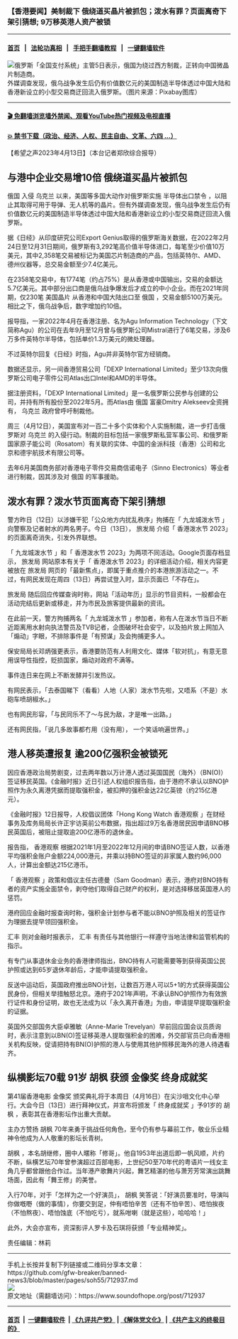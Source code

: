 ### 【香港要闻】美制裁下 俄绕道买晶片被抓包；泼水有罪？页面离奇下架引猜想; 9万移英港人资产被锁
------------------------

#### [首页](https://github.com/gfw-breaker/banned-news3/blob/master/README.md) &nbsp;&nbsp;|&nbsp;&nbsp; [法轮功真相](https://github.com/begood0513/basic/blob/master/README.md)  &nbsp;&nbsp;|&nbsp;&nbsp; [手把手翻墙教程](https://github.com/gfw-breaker/guides/wiki)  &nbsp;&nbsp;|&nbsp;&nbsp; [一键翻墙软件](https://github.com/gfw-breaker/nogfw/blob/master/README.md)  



<div><img alt="俄罗斯「全国支付系统」主管5日表示，俄国为绕过西方制裁，正转向中国微晶片制造商。" src="https://img.soundofhope.org/2022-04/1649230439325.jpg"/>
<br/><figcaption class="caption">
 外媒调查发现，俄乌战争发生后仍有价值数亿元的美国制造半导体透过中国大陆和香港新设立的小型交易商迂回流入俄罗斯。（图片来源：Pixabay图库）
</figcaption></div><hr/>

#### [ 🎬  免翻墙浏览墙外禁闻、观看YouTube热门视频及电视直播](https://github.com/gfw-breaker/HelloWorld)

#### [ 💥  禁书下载（政治、经济、人权、民主自由、文革、六四 ...）](https://github.com/gfw-breaker/books/blob/master/README.md)

<div><div class="Content__Wrapper sc-1bvya0-0 elmmKw article_body" data-checkusr="" itemprop="articleBody">
 <div id="post_place_1">
 </div>
 <p class="meta-top">
  <span class="meta">
   【希望之声2023年4月13日】（本台记者郑欣综合报导）
  </span>
 </p>
 <h2>
  <strong>
   与港中企业交易增10倍 俄绕道买晶片被抓包
  </strong>
 </h2>
 <p>
  <ok href="/term/3978">
   俄国
  </ok>
  入侵
  <ok href="/term/5128">
   乌克兰
  </ok>
  以来，美国等多国大动作对俄罗斯实施
  <ok href="/term/859844">
   半导体出口禁令
  </ok>
  ，以阻止其取得可用于导弹、无人机等的晶片。但有外媒调查发现，俄乌战争发生后仍有价值数亿元的美国制造半导体透过中国大陆和香港新设立的小型交易商迂回流入俄罗斯。
 </p>
 <p>
  据《日经》从印度研究公司Export Genius取得的俄罗斯海关数据，在2022年2月24日至12月31日期间，俄罗斯有3,292笔高价值半导体进口，每笔至少价值10万美元，其中2,358笔交易被标记为美国芯片制造商的产品，包括英特尔、AMD、德州仪器等，总交易金额至少7.4亿美元。
 </p>
 <p>
  在2358笔交易中，有1774笔（约占75%）是从香港或中国输出，交易的金额达5.7亿美元。其中部分出口商是俄乌战争爆发后才成立的中小企业。而在2021年同期，仅230笔
  <ok href="/term/794898">
   美国晶片
  </ok>
  从香港和中国大陆出口至
  <ok href="/term/3978">
   俄国
  </ok>
  ，交易金额5100万美元。相比之下，俄乌战争后，数字增加约10倍。
 </p>
 <p>
  报导指，一家2022年4月在香港注册、名为Agu Information Technology（下文简称Agu）的公司在去年9月至12月曾与俄罗斯公司Mistral进行了6笔交易，涉及6万多件英特尔半导体，包括单价1.3万美元的微处理器。
 </p>
 <p>
  不过英特尔回复《日经》时指，Agu并非英特尔官方经销商。
 </p>
 <p>
  数据还显示，另一间香港贸易公司「DEXP International Limited」至少13次向俄罗斯公司电子零件公司Atlas出口Intel和AMD的半导体。
 </p>
 <p>
  据注册资料，「DEXP International Limited」是一名俄罗斯公民参与创建的公司，并持有所有股份至2022年5月。而Atlas由
  <ok href="/term/3978">
   俄国
  </ok>
  富豪Dmitry Alekseev全资拥有，
  <ok href="/term/5128">
   乌克兰
  </ok>
  政府曾呼吁制裁他。
 </p>
 <p>
  周三（4月12日），美国宣布对一百二十多个实体和个人实施制裁，进一步打击俄罗斯对
  <ok href="/term/5128">
   乌克兰
  </ok>
  的入侵行动。制裁的目标包括一家俄罗斯私营军事公司、和俄罗斯国家原子能公司（Rosatom）有关联的实体、中国的金派科技（香港）公司和北京和德宇航技术有限公司等。
 </p>
 <p>
  去年6月美国商务部对香港电子零件交易商信诺电子（Sinno Electronics）等业者进行制裁，因其涉及对
  <ok href="/term/3978">
   俄国
  </ok>
  的军事援助。
 </p>
 <h2>
  <strong>
   泼水有罪？泼水节页面离奇下架引猜想
  </strong>
 </h2>
 <p>
  警方昨日（12日）以涉嫌干犯「公众地方内扰乱秩序」拘捕在「
  <ok href="/term/859847">
   九龙城泼水节
  </ok>
  」向警察及记者射水的两名男子。今日（13日），
  <ok href="/term/859850">
   旅发局
  </ok>
  介绍「
  <ok href="/term/859853">
   香港泼水节
  </ok>
  2023」的页面离奇消失，引发外界联想。
 </p>
 <p>
  「
  <ok href="/term/859847">
   九龙城泼水节
  </ok>
  」和「
  <ok href="/term/859853">
   香港泼水节
  </ok>
  2023」为两项不同活动。Google页面存档显示，
  <ok href="/term/859850">
   旅发局
  </ok>
  网站原本有关于「
  <ok href="/term/859853">
   香港泼水节
  </ok>
  2023」的详细活动介绍，相关内容更被放在
  <ok href="/term/859850">
   旅发局
  </ok>
  网页的「最新焦点」，即属于重点推介的本港旅游活动之一。不过，有网民发现在周四（13日）再尝试登入时，显示页面已「不存在」。
 </p>
 <p>
  <ok href="/term/859850">
   旅发局
  </ok>
  随后回应传媒查询时称，网站「活动年历」显示的节目资料，一般都会在活动完结后更新或移走，并为市民及旅客提供最新的资讯。
 </p>
 <p>
  在此前一天，警方拘捕两名「
  <ok href="/term/859847">
   九龙城泼水节
  </ok>
  」参加者，称有人在泼水节当日不断近距离用水射向执法警员及TVB记者，企图破坏社会安宁，以及拍片放上网加入「煽动」字眼，不排除事件是「有预谋」及会拘捕更多人。
 </p>
 <p>
  保安局局长邓炳强更表示，香港要防范有人利用文化、媒体「软对抗」，有意无意用误导性指控，贬损国家，煽动对政府不满等。
 </p>
 <p>
  事件连日来在网上不断发酵并引发热议。
 </p>
 <p>
  有网民表示，「去泰国睇下（看看）人地（人家）泼水节先啦，又唔系（不是）水砲车喷胡椒水。」
 </p>
 <p>
  也有网民形容，「与民同乐不了～与民为敌，才是唯一出路。」
 </p>
 <p>
  还有网民指，「说几多故事都冇用（没有用）， 一个笑话响遍世界。」
 </p>
 <h2>
  <strong>
   港人移英遭报复 逾200亿强积金被锁死
  </strong>
 </h2>
 <p>
  因应香港政治局势剧变，过去两年数以万计港人透过英国国民（海外）（BN(O)）签证移民英国。《金融时报》近日引述人权组织报告指，由于港府不承认以BNO护照作为永久离港凭据而提取强积金，被扣押的强积金达22亿英镑（约215亿港元）。
 </p>
 <p>
  《金融时报》12日报导，人权倡议团体「Hong Kong Watch
  <ok href="/term/40149">
   香港观察
  </ok>
  」在财经事务及库务局局长许正宇访英前公布数据，指出超过9万名香港居民因申请BNO移民英国后，被阻止提取逾200亿港币的退休金。
 </p>
 <p>
  报告指，
  <ok href="/term/40149">
   香港观察
  </ok>
  根据2021年1月至2022年12月间的申请BNO签证人数，以香港平均强积金账户金额224,000港元，并乘以持BNO签证的非家属人数约96,000人，计算出金额达215亿港币。
 </p>
 <p>
  「
  <ok href="/term/40149">
   香港观察
  </ok>
  」政策和倡议主任古德曼（Sam Goodman）表示，港府对BNO持有者的资产实施全面禁令，剥夺他们取得自己财产的权利，是对选择移居英国港人的惩罚。
 </p>
 <p>
  港府回应金融时报查询时称，强积金计划参与者不能以BNO护照及相关的签证作为理据去提早领回强积金。
 </p>
 <p>
  <ok href="/term/219700">
   汇丰
  </ok>
  则对金融时报表示，
  <ok href="/term/219700">
   汇丰
  </ok>
  有责任与其他银行一样遵守当地法律和监管机构的指示。
 </p>
 <p>
  有专门从事退休金业务的香港律师指出，BNO持有人可能需要等到获得英国公民护照或达到65岁退休年龄后，才能申请提取强积金。
 </p>
 <p>
  反送中运动后，英国政府推出BNO计划，让数百万港人可以5+1的方式获得英国公民身份，但相关举措触怒北京。港府于2021年声明，不承认BNO护照作为有效旅行证件和身份证明，故也无法成为以「永久离开香港」为由，申请提早提取强积金的证据。
 </p>
 <p>
  英国外交部国务大臣卓雅敏（Anne-Marie Trevelyan）早前回应国会议员质询时，表示注意到以BN(O)签证移英港人提取强积金的困难，外交部官员已向香港相关机构反映，促请把持有BN(O)护照的港人与使用其他护照移民海外的港人待遇看齐。
 </p>
 <h2>
  <strong>
   纵横影坛70载 91岁
   <ok href="/term/859859">
    胡枫
   </ok>
   获颁
   <ok href="/term/92392">
    金像奖
   </ok>
   <ok href="/term/757112">
    终身成就奖
   </ok>
  </strong>
 </h2>
 <p>
  第41届香港电影
  <ok href="/term/92392">
   金像奖
  </ok>
  颁奖典礼将于本周日（4月16日）在尖沙咀文化中心举行。大会今日（13日）进行拜神仪式，并宣布将颁发「
  <ok href="/term/757112">
   终身成就奖
  </ok>
  」予91岁的
  <ok href="/term/859859">
   胡枫
  </ok>
  ，表彰其在香港影坛作出重大贡献。
 </p>
 <p>
  主办方赞扬
  <ok href="/term/859859">
   胡枫
  </ok>
  70年来勇于挑战任何角色，至今仍有参与幕前工作，敬业乐业精神令他成为人人敬重的影坛长青树。
 </p>
 <p>
  <ok href="/term/859859">
   胡枫
  </ok>
  ，本名胡继修，圈中人暱称「修哥」。他自1953年出道后即一帆风顺，片约不断，纵横艺坛70年曾参演超过百部电影，上世纪50至70年代的粤语片一线女主角几乎都曾跟他合作过。当年港产歌舞片兴起，舞艺精湛的他与萧芳芳常演出跳舞场面，因此有「舞王修」的美誉。
 </p>
 <p>
  入行70年，对于「怎样为之一个好演员」，
  <ok href="/term/859859">
   胡枫
  </ok>
  笑答说：「好演员要准时，导演叫你做嘅嘢（做的事情），你要交到足，仲有唔怕辛苦（还有不怕辛苦）、唔怕挨夜（不怕熬夜）、唔怕蚀底（不怕吃亏），就系咁喇（就是这些），哈哈哈！」
 </p>
 <p>
  此外，大会亦宣布，资深影评人罗卡及石琪将获颁「专业精神奖」。
 </p>
 <p class="meta-btm">
  责任编辑：林莉
 </p>
</div>
</div>
<hr/>
手机上长按并复制下列链接或二维码分享本文章：<br/>
https://github.com/gfw-breaker/banned-news3/blob/master/pages/soh55/712937.md <br/>
<a href='https://github.com/gfw-breaker/banned-news3/blob/master/pages/soh55/712937.md'><img src='https://github.com/gfw-breaker/banned-news3/blob/master/pages/soh55/712937.md.png'/></a> <br/>
原文地址（需翻墙访问）：https://www.soundofhope.org/post/712937


------------------------
#### [首页](https://github.com/gfw-breaker/banned-news3/blob/master/README.md) &nbsp;|&nbsp; [一键翻墙软件](https://github.com/gfw-breaker/nogfw/blob/master/README.md) &nbsp;| [《九评共产党》](https://github.com/gfw-breaker/9ping.md/blob/master/README.md#九评之一评共产党是什么) | [《解体党文化》](https://github.com/gfw-breaker/jtdwh.md/blob/master/README.md) | [《共产主义的终极目的》](https://github.com/gfw-breaker/gczydzjmd.md/blob/master/README.md)


<img src='http://gfw-breaker.win/banned-news3/pages/soh55/712937.md' width='0px' height='0px'/>